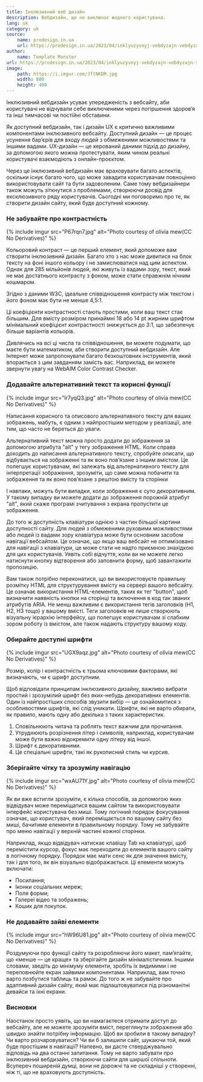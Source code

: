 ```yaml
---
title: Інклюзивний веб дизайн
description: Вебдизайн, що не виключає жодного користувача.
lang: uk
category: uk
source:
    name: prodesign.in.ua
    url: https://prodesign.in.ua/2023/04/inklyuzyvnyj-vebdyzajn-vebdyzajn-shho-ne-vyklyuchaye-zhodnogo-korystuvacha/
author:
    name: Template Monster
url: https://prodesign.in.ua/2023/04/inklyuzyvnyj-vebdyzajn-vebdyzajn-shho-ne-vyklyuchaye-zhodnogo-korystuvacha/
image:
    path: https://i.imgur.com/JftNKDM.jpg
    width: 800
    height: 400
---
```


Інклюзивний вебдизайн усуває упередженість з вебсайту, аби користувачі не відчували себе виключеними через погіршення 
здоров‘я та інші тимчасові чи постійні обставини.

Як доступний вебдизайн, так і дизайн UX є критично важливими компонентами інклюзивного вебсайту. Доступний дизайн — це 
процес усунення бар’єрів для входу людей з обмеженими можливостями та іншими вадами. UX-дизайн — це керований даними підхід 
до дизайну, за допомогою якого можна протестувати, яким чином реальні користувачі взаємодіють з онлайн-проєктом.

Через це інклюзивний вебдизайн має враховувати багато аспектів, оскільки існує багато чого, що може завадити користувачам 
повноцінно використовувати сайт та бути задоволеним. Саме тому вебдизайнери також можуть зіткнутися з проблемами, створюючи 
досвід для ексклюзивного ряду користувачів. Сьогодні ми поговоримо про те, як створити дизайн сайту, який буде доступний 
кожному.

### Не забувайте про контрастність

{% include imgur src="P67rqn7.jpg" alt="Photo courtesy of olivia mew(CC No Derivatives)" %}

Кольоровий контраст — це перший елемент, який допоможе вам створити інклюзивний дизайн. Багато хто з нас може дивитися на 
блок тексту на фоні іншого кольору і не замислюватися над цим аспектом. Однак для 285 мільйонів людей, які живуть із вадами 
зору, текст, який не має достатнього контрасту з фоном, може стати справжнім нічним кошмаром.

Згідно з даними W3C, ідеальне співвідношення контрасту між текстом і його фоном має бути не менше 4,5:1.

Ці коефіцієнти контрастності стають простими, коли ваш текст стає більшим. Для вмісту розміром принаймні 18 або 14 pt жирним 
шрифтом мінімальний коефіцієнт контрастності знижується до 3:1, що забезпечує більше варіантів кольорів.

Дивлячись на всі ці числа та співвідношення, ви можете подумати, що маєте бути математиком, аби створити доступний вебдизайн. 
Але Інтернет може запропонувати багато безкоштовних інструментів, який впорається з цим завданням замість вас. Наприклад, 
ви можете звернути увагу на WebAIM Color Contrast Checker.

### Додавайте альтернативний текст та корисні функції

{% include imgur src="lr7yqQ3.jpg" alt="Photo courtesy of olivia mew(CC No Derivatives)" %}

Написання корисного та описового альтернативного тексту для ваших зображень, мабуть, є одним з найпростішим методом у 
реалізації, але тим, що часто не береться до уваги.

Альтернативний текст можна просто додати до зображення за допомогою атрибута "alt" у тегу зображення HTML. Коли справа 
доходить до написання альтернативного тексту, спробуйте описати, що відбувається на зображенні та як воно пов’язане з іншим 
вмістом. Це полегшує користувачам, які залежать від альтернативного тексту для інтерпретації зображення, зрозуміти, що 
саме можна побачити та зображення та як воно пов’язане з рештою вмісту та сторінки

І навпаки, можуть бути випадки, коли зображення є суто декоративним. У такому випадку ви можете додати до зображення 
порожній атрибут "alt", який скаже програмі зчитування з екрана пропустити це зображення.

До того ж доступність клавіатури однією з частин більшої картини доступності сайту. Для людей з обмеженими руховими 
можливостями або людей із вадами зору клавіатура може бути основним засобом навігації вебсайтом. Це означає, що якщо ваш 
вебсайт не оптимізовано для навігації з клавіатури, це може стати не надто приємною знахідкою для цих користувачів. 
Уявіть собі відчуття, коли ви не можете легко натиснути кнопку відтворення або заповнити форму, щоб завантажити пропозицію.

Вам також потрібно переконатися, що ви використовуєте правильну розмітку HTML для структурування вмісту на сервері вашого 
вебсайту. Це означає використання HTML-елементів, таких як тег "button", щоб визначити наявність кнопки на сторінці та 
включення в код так званих атрибутів ARIA. Не менш важливим є використання тегів заголовків (H1, H2, H3 тощо) у вашому 
вмісті. Теги заголовків не лише створюють візуальну ієрархію інтерфейсу, що полегшує користувачам зі слабким зором роботу 
із вмістом, але також надають структуру вашому коду.

### Обирайте доступні шрифти

{% include imgur src="UGX9aqz.jpg" alt="Photo courtesy of olivia mew(CC No Derivatives)" %}

Розмір, колір і контрастність є трьома ключовими факторами, які визначають, чи є шрифт доступним.

Щоб відповідати принципам інклюзивного дизайну, важливо вибрати простий і зрозумілий шрифт без яких-небудь декоративних 
елементів. Один із найпростіших способів звузити вибір — це ознайомитися з особливостями шрифтів, які слід уникати. Шрифти, 
які не варто обирати, як правило, мають одну або декілька з таких характеристик.

1. Сповільнюють читача та роблять текст важчим для прочитання.
2. Утруднюють розрізнення літер і символів, наприклад, користувачам може бути важко відокремити одну літеру від іншої.
3. Шрифт є декоративними.
4. Це спеціальні шрифти, такі як рукописний стиль чи курсив.

### Зберігайте чітку та зрозумілу навігацію

{% include imgur src="wxAU71Y.jpg" alt="Photo courtesy of olivia mew(CC No Derivatives)" %}

Як ви вже встигли зрозуміти, є кілька способів, за допомогою яких відвідувач може переміщатися вашим сайтом та використовувати 
інтерфейс користувача без миші. Тому логічний порядок фокусування означає, що користувач, який переміщається по вашому сайту 
без миші, бачитиме елементи в правильному порядку. Тому не забувайте про меню навігації у верхній частині кожної сторінки.

Наприклад, якщо відвідувач натискає клавішу Tab на клавіатурі, щоб перемістити курсор, фокус має переходити до елементів 
вашого сайту в логічному порядку. Порядок має мати сенс як для значення вмісту, так і для того, як він візуально відображається. 
Ці елементи можуть включати:

- Посилання;
- Іконки соціальних мереж;
- Поля форми;
- Галереї відео та зображень;
- Кошик для покупок.

### Не додавайте зайві елементи

{% include imgur src="hW96U81.jpg" alt="Photo courtesy of olivia mew(CC No Derivatives)" %}

Роздумуючи про функції сайту та розробляючи його макет, пам’ятайте, що «менше — це краще» та зберігайте дизайн мінімалістичним. 
Іншими словами, зведіть до мінімуму елементи, зробіть їх видимими і не переповнюйте екран зайвими компонентами. Наприклад,
вам точно варто позбутися таблиць та рамок. До того ж не забувайте про адаптивний дизайн сайту, який має підлаштовуватися 
під різноманітні девайси та їхні екрани.

### Висновки

Наостанок просто уявіть, що ви намагаєтеся отримати доступ до вебсайту, але не можете зрозуміти вміст, переглянути зображення 
або швидко знайти потрібну інформацію. Щоб ви зробили в такому випадку? Чи варто розчаровуватися? Чи ви б залишили сайт, 
шукаючи той, який буде простішим в навігації? Напевно, ви дасте стверджувально відповідь на два останні запитання. 
Тому не варто забувати про інклюзивний вебдизайн, створюючи сайти для ширшої спільноти. Всупереч поширеній думці, вони 
не дорожчі та не складніші у створенні, ніж ті, що не враховують доступність. 




